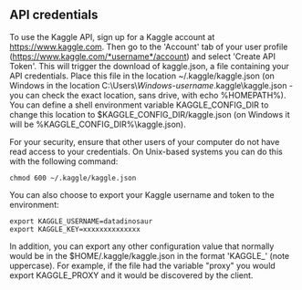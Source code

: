## API credentials
To use the Kaggle API, sign up for a Kaggle account at https://www.kaggle.com. Then go to the 'Account' tab of your user profile (https://www.kaggle.com/*username*/account) and select 'Create API Token'. This will trigger the download of kaggle.json, a file containing your API credentials. Place this file in the location ~/.kaggle/kaggle.json (on Windows in the location C:\Users\\*Windows-username*.kaggle\kaggle.json - you can check the exact location, sans drive, with echo %HOMEPATH%). You can define a shell environment variable KAGGLE_CONFIG_DIR to change this location to $KAGGLE_CONFIG_DIR/kaggle.json (on Windows it will be %KAGGLE_CONFIG_DIR%\kaggle.json).

For your security, ensure that other users of your computer do not have read access to your credentials. On Unix-based systems you can do this with the following command:
```
chmod 600 ~/.kaggle/kaggle.json
```
You can also choose to export your Kaggle username and token to the environment:
```
export KAGGLE_USERNAME=datadinosaur
export KAGGLE_KEY=xxxxxxxxxxxxxx
```
In addition, you can export any other configuration value that normally would be in the $HOME/.kaggle/kaggle.json in the format 'KAGGLE_' (note uppercase).
For example, if the file had the variable "proxy" you would export KAGGLE_PROXY and it would be discovered by the client.